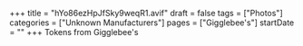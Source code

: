 +++
title = "hYo86ezHpJfSky9weqR1.avif"
draft = false
tags = ["Photos"]
categories = ["Unknown Manufacturers"]
pages = ["Gigglebee's"]
startDate = ""
+++
Tokens from Gigglebee's
